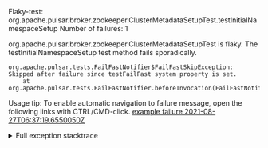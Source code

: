         
Flaky-test: org.apache.pulsar.broker.zookeeper.ClusterMetadataSetupTest.testInitialNamespaceSetup
Number of failures: 1

org.apache.pulsar.broker.zookeeper.ClusterMetadataSetupTest is flaky. The testInitialNamespaceSetup test method fails sporadically.

```
org.apache.pulsar.tests.FailFastNotifier$FailFastSkipException: Skipped after failure since testFailFast system property is set.
	at org.apache.pulsar.tests.FailFastNotifier.beforeInvocation(FailFastNotifier.java:88)

```

Usage tip: To enable automatic navigation to failure message, open the following links with CTRL/CMD-click.
[example failure 2021-08-27T06:37:19.6550050Z](https://github.com/apache/pulsar/runs/3440411059?check_suite_focus=true#step:9:273)


<details>
<summary>Full exception stacktrace</summary>
<code><pre>
org.apache.pulsar.tests.FailFastNotifier$FailFastSkipException: Skipped after failure since testFailFast system property is set.
	at org.apache.pulsar.tests.FailFastNotifier.beforeInvocation(FailFastNotifier.java:88)

</pre></code>
</details>

